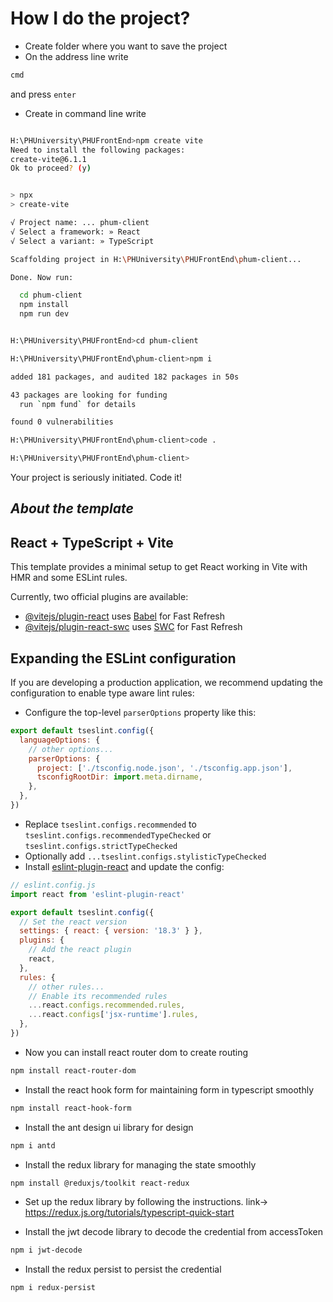 # How I do the project?
- Create folder where you want to save the project
- On the address line write
```bash
cmd
```
and press `enter`
- Create in command line write
```bash

H:\PHUniversity\PHUFrontEnd>npm create vite
Need to install the following packages:
create-vite@6.1.1
Ok to proceed? (y)


> npx
> create-vite

√ Project name: ... phum-client
√ Select a framework: » React
√ Select a variant: » TypeScript

Scaffolding project in H:\PHUniversity\PHUFrontEnd\phum-client...

Done. Now run:

  cd phum-client
  npm install
  npm run dev


H:\PHUniversity\PHUFrontEnd>cd phum-client

H:\PHUniversity\PHUFrontEnd\phum-client>npm i

added 181 packages, and audited 182 packages in 50s

43 packages are looking for funding
  run `npm fund` for details

found 0 vulnerabilities

H:\PHUniversity\PHUFrontEnd\phum-client>code .

H:\PHUniversity\PHUFrontEnd\phum-client>
```
Your project is seriously initiated. Code it!
## *About the template*
## React + TypeScript + Vite

This template provides a minimal setup to get React working in Vite with HMR and some ESLint rules.

Currently, two official plugins are available:

- [@vitejs/plugin-react](https://github.com/vitejs/vite-plugin-react/blob/main/packages/plugin-react/README.md) uses [Babel](https://babeljs.io/) for Fast Refresh
- [@vitejs/plugin-react-swc](https://github.com/vitejs/vite-plugin-react-swc) uses [SWC](https://swc.rs/) for Fast Refresh

## Expanding the ESLint configuration

If you are developing a production application, we recommend updating the configuration to enable type aware lint rules:

- Configure the top-level `parserOptions` property like this:

```js
export default tseslint.config({
  languageOptions: {
    // other options...
    parserOptions: {
      project: ['./tsconfig.node.json', './tsconfig.app.json'],
      tsconfigRootDir: import.meta.dirname,
    },
  },
})
```

- Replace `tseslint.configs.recommended` to `tseslint.configs.recommendedTypeChecked` or `tseslint.configs.strictTypeChecked`
- Optionally add `...tseslint.configs.stylisticTypeChecked`
- Install [eslint-plugin-react](https://github.com/jsx-eslint/eslint-plugin-react) and update the config:

```js
// eslint.config.js
import react from 'eslint-plugin-react'

export default tseslint.config({
  // Set the react version
  settings: { react: { version: '18.3' } },
  plugins: {
    // Add the react plugin
    react,
  },
  rules: {
    // other rules...
    // Enable its recommended rules
    ...react.configs.recommended.rules,
    ...react.configs['jsx-runtime'].rules,
  },
})
```
- Now you can install react router dom to create routing
```bash
npm install react-router-dom
```
- Install the react hook form for maintaining form in typescript smoothly
```bash
npm install react-hook-form
```
- Install the ant design ui library for design
```bash
npm i antd
```
- Install the redux library for managing the state smoothly
```bash
npm install @reduxjs/toolkit react-redux
```
- Set up the redux library by following the instructions. link-> https://redux.js.org/tutorials/typescript-quick-start

- Install the jwt decode library to decode the credential from accessToken
```bash
npm i jwt-decode
```
- Install the redux persist to persist the credential
```bash
npm i redux-persist
```
